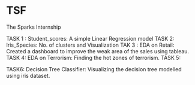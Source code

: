 # TSF
The Sparks Internship 

TASK 1 :
  Student_scores: A simple Linear Regression model 
TASK 2:
  Iris_Species: No. of clusters and Visualization
TAK 3 :
  EDA on Retail: Created a dashboard to improve the weak area of the sales using tableau.
TASK 4:
  EDA on Terrorism: Finding the hot zones of terrorism. 
TASK 5:

TASK6:
  Decision Tree Classifier: Visualizing the decision tree modelled using iris dataset.
